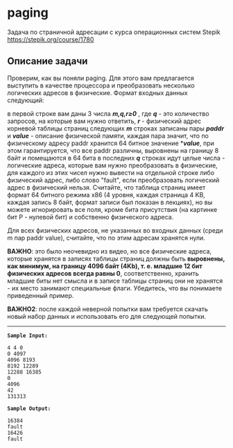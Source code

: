 # paging
Задача по страничной адресации с курса операционных систем Stepik https://stepik.org/course/1780

## Описание задачи

Проверим, как вы поняли paging. Для этого вам предлагается выступить в качестве процессора и преобразовать несколько логических адресов в физические. Формат входных данных следующий:

в первой строке вам даны 3 числа ***m,q,r≥0*** , где ***q*** - это количество запросов, на которые вам нужно ответить, ***r*** - физический адрес корневой таблицы страниц
следующих ***m*** строках записаны пары ***paddr*** и ***value*** - описание физической памяти, каждая пара значит, что по физическому адресу paddr хранится 64 битное значение ****value***, при этом гарантируется, что все paddr различны, выровнены на границу 8 байт и помещаются в 64 бита
в последних ***q*** строках идут целые числа - логические адреса, которые вам нужно преобразовать в физические, для каждого из этих чисел нужно вывести на отдельной строке либо физический адрес, либо слово "fault", если преобразовать логический адрес в физический нельзя.
Считайте, что таблица страниц имеет формат 64 битного режима x86 (4 уровня, каждая страница 4 KB, каждая запись 8 байт, формат записи был показан в лекциях), но вы можете игнорировать все поля, кроме бита присутствия (на картинке бит P - нулевой бит) и собственно физического адреса.

Для всех физических адресов, не указанных во входных данных (среди m пар paddr value), считайте, что по этим адресам хранятся нули.

**ВАЖНО**: это было неочевидно из видео, но все физические адреса, которые хранятся в записях таблицы страниц должны быть **выровнены, как минимум, на границу 4096 байт (4Kb), т. е. младшие 12 бит физических адресов всегда равны 0**, соответственно, хранить младшие биты нет смысла и в записе таблицы страниц они не хранятся - их место занимают специальные флаги. Убедитесь, что вы понимаете приведенный пример.

**ВАЖНО2**: после каждой неверной попытки вам требуется скачать новый набор данных и использовать его для следующей попытки.
_____
**``Sample Input:``**
```
4 4 0
0 4097
4096 8193
8192 12289
12288 16385
0
4096
42
131313
```
**``Sample Output:``**
```
16384
fault
16426
fault
```
